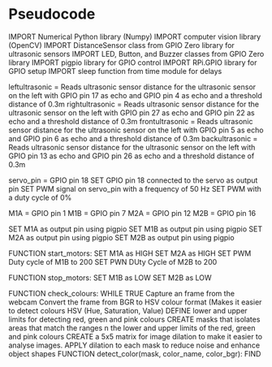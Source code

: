 # Pseudocode
IMPORT Numerical Python library (Numpy)
IMPORT computer vision library (OpenCV)
IMPORT DistanceSensor class from GPIO Zero library for ultrasonic sensors
IMPORT LED, Button, and Buzzer classes from GPIO Zero library
IMPORT pigpio library for GPIO control
IMPORT RPi.GPIO library for GPIO setup
IMPORT sleep function from time module for delays


leftultrasonic = Reads ultrasonic sensor distance for the ultrasonic sensor on the left with GPIO pin 17 as echo and GPIO pin 4 as echo and a threshold distance of 0.3m
rightultrasonic = Reads ultrasonic sensor distance for the ultrasonic sensor on the left with GPIO pin 27 as echo and GPIO pin 22 as echo and a threshold distance of 0.3m
frontultrasonic = Reads ultrasonic sensor distance for the ultrasonic sensor on the left with GPIO pin 5 as echo and GPIO pin 6 as echo and a threshold distance of 0.3m
backultrasonic = Reads ultrasonic sensor distance for the ultrasonic sensor on the left with GPIO pin 13 as echo and GPIO pin 26 as echo and a threshold distance of 0.3m

servo_pin = GPIO pin 18
SET GPIO pin 18 connected to the servo as output pin
SET PWM signal on servo_pin with a frequency of 50 Hz 
SET PWM with a duty cycle of 0%

M1A = GPIO pin 1
M1B = GPIO pin 7
M2A = GPIO pin 12 
M2B = GPIO pin 16

SET M1A as output pin using pigpio
SET M1B as output pin using pigpio
SET M2A as output pin using pigpio
SET M2B as output pin using pigpio

FUNCTION start_motors:
  SET M1A as HIGH
  SET M2A as HIGH
  SET PWM Duty cycle of M1B to 200 
  SET PWN DUty Cycle of M2B to 200

FUNCTION stop_motors:
  SET M1B as LOW
  SET M2B as LOW

FUNCTION check_colours:
  WHILE TRUE
    Capture an frame from the webcam
    Convert the frame from BGR to HSV colour format (Makes it easier to detect colours HSV (Hue, Saturation, Value)
    DEFINE lower and upper limits for detecting red, green and pink colours
    CREATE masks that isolates areas that match the ranges n the lower and upper limits of the red, green and pink colours 
    CREATE a 5x5 matrix for image dilation to make it easier to analyse images.
    APPLY dilation to each mask to reduce noise and enhance object shapes
    FUNCTION detect_color(mask, color_name, color_bgr):
      FIND 


    
    




